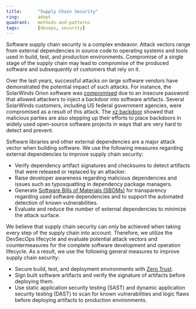 ```yaml
---
title:      "Supply Chain Security"
ring:       adopt
quadrant:   methods-and-patterns
tags:       [devops, security]
---
```


Software supply chain security is a complex endeavor. Attack vectors range from external dependencies in source code to operating systems and tools used in build, test, and production environments. Compromise of a single stage of the supply chain may lead to compromise of the produced software and subsequently of customers that rely on it.

Over the last years, successful attacks on large software vendors have demonstrated the potential impact of such attacks. For instance, the SolarWinds Orion software was [compromised](https://en.wikipedia.org/wiki/SolarWinds#2019%E2%80%932020_supply_chain_attacks) due to an insecure password that allowed attackers to inject a backdoor into software artifacts. Several SolarWinds customers, including US federal government agencies, were compromised as a result of this attack. The [xz backdoor](https://tukaani.org/xz-backdoor/) showed that malicious parties are also stepping up their efforts to place backdoors in widely used open-source software projects in ways that are very hard to detect and prevent.

Software libraries and other external dependencies are a major attack vector when building software. We use the following measures regarding external dependencies to improve supply chain security:

- Verify dependency artifact signatures and checksums to detect artifacts that were released or replaced by an attacker.
- Raise developer awareness regarding malicious dependencies and issues such as typosquatting in dependency package managers.
- Generate [Software Bills of Materials (SBOMs)](/platforms-and-aoe-services/sbom/) for transparency regarding used software dependencies and to support the automated detection of known vulnerabilities.
- Evaluate and reduce the number of external dependencies to minimize the attack surface.

We believe that supply chain security can only be achieved when taking every step of the supply chain into account. Therefore, we utilize the DevSecOps lifecycle and evaluate potential attack vectors and countermeasures for the complete software development and operation lifecycle. As a result, we use the following general measures to improve supply chain security:

- Secure build, test, and deployment environments with [Zero Trust](/methods-and-patterns/zero-trust/).
- Sign built software artifacts and verify the signature of artifacts before deploying them.
- Use static application security testing (SAST) and dynamic application security testing (DAST) to scan for known vulnerabilities and logic flaws before deploying artifacts to production environments.

